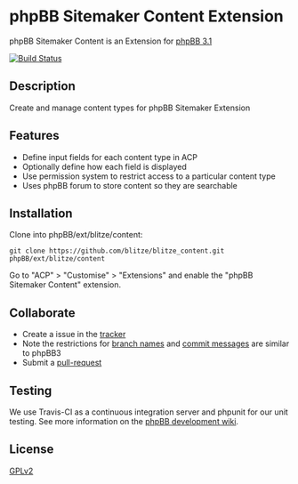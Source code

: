 # phpBB Sitemaker Content Extension

phpBB Sitemaker Content is an Extension for [phpBB 3.1](https://www.phpbb.com/)

[![Build Status](https://travis-ci.org/blitze/blitze_content.svg?branch=develop)](https://travis-ci.org/blitze/blitze_content)

## Description

Create and manage content types for phpBB Sitemaker Extension

## Features

* Define input fields for each content type in ACP
* Optionally define how each field is displayed
* Use permission system to restrict access to a particular content type
* Uses phpBB forum to store content so they are searchable

## Installation

Clone into phpBB/ext/blitze/content:

    git clone https://github.com/blitze/blitze_content.git phpBB/ext/blitze/content

Go to "ACP" > "Customise" > "Extensions" and enable the "phpBB Sitemaker Content" extension.

## Collaborate

* Create a issue in the [tracker](https://github.com/blitze/blitze_content/issues)
* Note the restrictions for [branch names](https://wiki.phpbb.com/Git#Branch_Names) and [commit messages](https://wiki.phpbb.com/Git#Commit_Messages) are similar to phpBB3
* Submit a [pull-request](https://github.com/blitze/blitze_content/pulls)

## Testing

We use Travis-CI as a continuous integration server and phpunit for our unit testing. See more information on the [phpBB development wiki](https://wiki.phpbb.com/Unit_Tests).

## License

[GPLv2](license.txt)